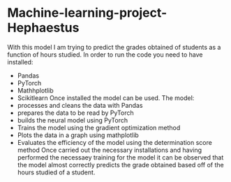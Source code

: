# Machine-learning-project-Hephaestus

With this model I am trying to predict the grades obtained of students as a function of hours studied. 
In order to run the code you need to have installed: 
- Pandas
- PyTorch
- Mathhplotlib
- Scikitlearn
Once installed the model can be used.
The model:
- processes and cleans the data with Pandas
- prepares the data to be read by PyTorch
- builds the neural model using PyTorch
- Trains the model using the gradient optimization method
- Plots the data in a graph using mathplotlib
- Evaluates the efficiency of the model using the determination score method
Once carried out the necessary installations and having performed the necessaey training for the model it can be observed that the model almost correctly predicts the grade obtained based off of the hours studied of a student.


